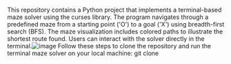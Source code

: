 This repository contains a Python project that implements a terminal-based maze solver using the curses library. The program navigates through a predefined maze from a starting point ('O') to a goal ('X') using breadth-first search (BFS). The maze visualization includes colored paths to illustrate the shortest route found. Users can interact with the solver directly in the terminal.![image](https://github.com/shahizmoidin/python-curses-maze/assets/114342600/c822c4e6-2a9f-4158-9e23-cf77520f8c56)
Follow these steps to clone the repository and run the terminal maze solver on your local machine:
git clone 
